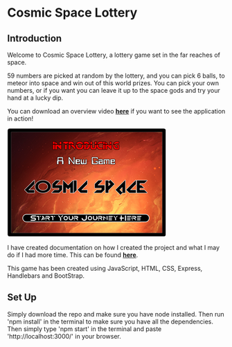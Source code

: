 # Cosmic Space Lottery 

## Introduction
 
Welcome to Cosmic Space Lottery, a lottery game set in the far reaches of space.

59 numbers are picked at random by the lottery, and you can pick 6 balls, to meteor into space and win out of this world prizes. You can pick your own numbers, or if you want you can leave it up to the space gods and try your hand at a lucky dip.

You can download an overview video **[here](https://github.com/StefEmp/CosmicSpaceLottery/blob/main/Cosmic%20Space%20Overview%20Video.mkv)** if you want to see the application in action!

![CosmicSpaceLottery](/cosmicSpaceLotteryImage.png)

I have created documentation on how I created the project and what I may do if I had more time. This can be found **[here](https://github.com/StefEmp/CosmicSpaceLottery/blob/main/Cosmic%20Space%20Lottery%20-%20Documentation.pdf)**.

This game has been created using JavaScript, HTML, CSS, Express, Handlebars and BootStrap.

## Set Up

Simply download the repo and make sure you have node installed. 
Then run 'npm install' in the terminal to make sure you have all the dependencies. 
Then simply type 'npm start' in the terminal and paste 'http://localhost:3000/' in your browser.

